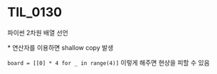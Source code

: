 # TIL_0130

파이썬 2차원 배열 선언

\* 연산자를 이용하면 shallow copy 발생

` board = [[0] * 4 for _ in range(4)] ` 이렇게 해주면 현상을 피할 수 있음